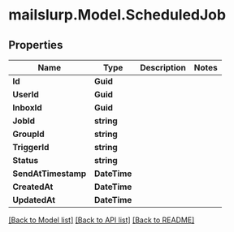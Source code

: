 # mailslurp.Model.ScheduledJob

## Properties

Name | Type | Description | Notes
------------ | ------------- | ------------- | -------------
**Id** | **Guid** |  | 
**UserId** | **Guid** |  | 
**InboxId** | **Guid** |  | 
**JobId** | **string** |  | 
**GroupId** | **string** |  | 
**TriggerId** | **string** |  | 
**Status** | **string** |  | 
**SendAtTimestamp** | **DateTime** |  | 
**CreatedAt** | **DateTime** |  | 
**UpdatedAt** | **DateTime** |  | 

[[Back to Model list]](../README#documentation-for-models) [[Back to API list]](../README#documentation-for-api-endpoints) [[Back to README]](../README)

